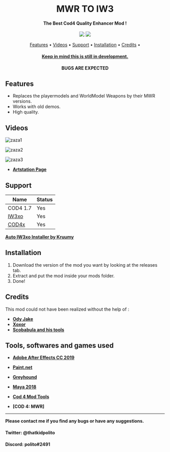 <h1 align="center">
  <br>
  MWR TO IW3
  <br>
</h1>

<h4 align="center">The Best Cod4 Quality Enhancer Mod </a>!</h4>
<div align="center">
  <a href="https://github.com/Polito1/IW3-ENHANCER-MOD/releases""><img src="https://img.shields.io/github/downloads/Polito1/IW3-ENHANCER-MOD/total"></a>
  <a href="https://paypal.me/politoggs"><img src="https://img.shields.io/badge/Donate-Paypal-orange?style=flat-square"></a>
</div>
<p align="center">
  <a href="#features">Features</a> •
  <a href="#pictures">Videos</a> •
  <a href="#support">Support</a> •
  <a href="#installation">Installation</a> •
  <a href="#credits">Credits</a> •
</p>
<div align="center">
  <a href="https://github.com/Politohh/IW3_MWR)">
</div>
<h4 align="center">Keep in mind this is still in development.</a></h4>
<h4 align="center">BUGS ARE EXPECTED</a></h4>

## Features

* Replaces the playermodels and WorldModel Weapons by their MWR versions.
* Works with old demos.
* High quality.

 ## Videos 









<gif src="https://github.com/Politohh/IW3_MWR/blob/aa42976291fec85483a080008a5b60b232ddb69c/usmc-opfor.gif" width="1600" height="900" />


![zaza1](https://github.com/Politohh/IW3_MWR/blob/aa42976291fec85483a080008a5b60b232ddb69c/usmc-opfor.gif)














![zaza2](https://github.com/Politohh/IW3_MWR/blob/7b4dbea1941c314025a6e1936063b3d34730e20b/spetsnaz.gif)














![zaza3](https://github.com/Politohh/IW3_MWR/blob/6796991d3e1e85ee789576adbb3f8b2ec8a2697b/sas.gif)


  - **[Artstation Page](https://www.artstation.com/artwork/blawbg)**                             
                  
## Support

| Name | Status |
| --- | --- |
| COD4 1.7 | Yes |
| [IW3xo](https://github.com/xoxor4d/iw3xo-dev) | Yes |
| [COD4x](https://cod4x.ovh/t/releases/24) | Yes |

**[Auto IW3xo Installer by Kruumy](https://github.com/kruumy/iw3xo-one-click-installer)**

## Installation

1. Download the version of the mod you want by looking at the releases tab.
2. Extract and put the mod inside your mods folder.
3. Done!

## Credits

This mod could not have been realized without the help of :
                  
- **[Ody Jake](https://youtube.com/@rawkhardt)**
- **[Xoxor](https://github.com/xoxor4d)**             
- **[Scobabula and his tools](https://github.com/Scobalula)**                             
                  
## Tools, softwares and games used
- **[Adobe After Effects CC 2019](https://www.adobe.com/fr/products/aftereffects.html)**
- **[Paint.net](https://www.getpaint.net/)**                  
- **[Greyhound](https://github.com/Scobalula/Greyhound)**
- **[Maya 2018](https://www.autodesk.com/campaigns/maya)**                   
- **[Cod 4 Mod Tools](https://github.com/promod/CoD4-Mod-Tools)**                   
                  


- **[COD 4: MWR]**

---

**Please contact me if you find any bugs or have any suggestions.**
#### Twitter: @thatkidpolito
#### Discord: polito#2491

